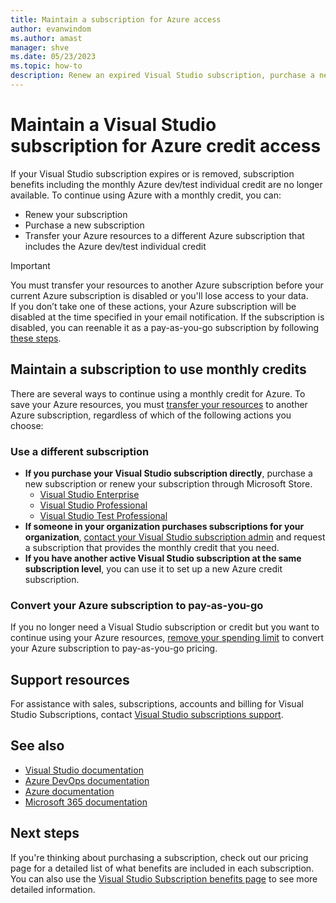 ```yaml
---
title: Maintain a subscription for Azure access
author: evanwindom
ms.author: amast
manager: shve
ms.date: 05/23/2023
ms.topic: how-to
description: Renew an expired Visual Studio subscription, purchase a new subscription, or transfer your Azure resources between subscriptions.
---
```


# Maintain a Visual Studio subscription for Azure credit access

If your Visual Studio subscription expires or is removed, subscription benefits including the monthly Azure dev/test individual credit are no longer available. To continue using Azure with a monthly credit, you can:
+ Renew your subscription
+ Purchase a new subscription
+ Transfer your Azure resources to a different Azure subscription that includes the Azure dev/test individual credit

> [!IMPORTANT] 
> You must transfer your resources to another Azure subscription before your current Azure subscription is disabled or you'll lose access to your data.  
> If you don’t take one of these actions, your Azure subscription will be disabled at the time specified in your email notification. If the subscription is disabled, you can reenable it as a pay-as-you-go subscription by following [these steps](/azure/cost-management-billing/manage/switch-azure-offer).

## Maintain a subscription to use monthly credits

There are several ways to continue using a monthly credit for Azure. To save your Azure resources, you must [transfer your resources](/azure/azure-resource-manager/management/move-resource-group-and-subscription) to another Azure subscription, regardless of which of the following actions you choose:

### Use a different subscription

+ **If you purchase your Visual Studio subscription directly**, purchase a new subscription or renew your subscription through Microsoft Store.
    + [Visual Studio Enterprise](https://www.microsoft.com/p/visual-studio-enterprise-subscription/dg7gmgf0dst4?activetab=pivot%3aoverviewtab)
    + [Visual Studio Professional](https://www.microsoft.com/p/visual-studio-professional-subscription/dg7gmgf0dst3?activetab=pivot%3aoverviewtab)
    + [Visual Studio Test Professional](https://www.microsoft.com/p/visual-studio-test-professional-subscription/dg7gmgf0dst6?activetab=pivot%3aoverviewtab)
+ **If someone in your organization purchases subscriptions for your organization**, [contact your Visual Studio subscription admin](contact-my-admin.md) and request a subscription that provides the monthly credit that you need.
+ **If you have another active Visual Studio subscription at the same subscription level**, you can use it to set up a new Azure credit subscription.

### Convert your Azure subscription to pay-as-you-go

If you no longer need a Visual Studio subscription or credit but you want to continue using your Azure resources, [remove your spending limit](/azure/cost-management-billing/manage/spending-limit#remove-the-spending-limit-in-azure-portal) to convert your Azure subscription to pay-as-you-go pricing.

## Support resources

For assistance with sales, subscriptions, accounts and billing for Visual Studio Subscriptions, contact [Visual Studio subscriptions support](https://aka.ms/vssubscriberhelp).

## See also

+ [Visual Studio documentation](/visualstudio/)
+ [Azure DevOps documentation](/azure/devops/)
+ [Azure documentation](/azure/)
+ [Microsoft 365 documentation](/microsoft-365/)

## Next steps

If you're thinking about purchasing a subscription, check out our pricing page for a detailed list of what benefits are included in each subscription. You can also use the [Visual Studio Subscription benefits page](https://visualstudio.microsoft.com/vs/benefits/) to see more detailed information.
